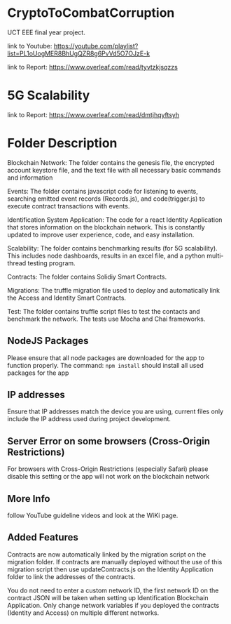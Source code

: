 # CryptoToCombatCorruption
UCT EEE final year project.

link to Youtube: https://youtube.com/playlist?list=PL1oUogMER8BhUgQZR8g6PvVd5O7OJzE-k


link to Report: https://www.overleaf.com/read/tyvtzkjsqzzs

# 5G Scalability
link to Report: https://www.overleaf.com/read/dmtjhqyftsyh

# Folder Description
Blockchain Network: The folder contains the genesis file, the encrypted account keystore file, and the text file with all necessary basic commands and information

Events: The folder contains javascript code for listening to events, searching emitted event records (Records.js), and code(trigger.js) to execute contract transactions with events.

Identification System Application: The code for a react Identity Application that stores information on the blockchain network. This is constantly updated to improve user experience, code, and easy installation.

Scalability: The folder contains benchmarking results (for 5G scalability). This includes node dashboards, results in an excel file, and a python multi-thread testing program.

Contracts: The folder contains Solidiy Smart Contracts. 

Migrations: The truffle migration file used to deploy and automatically link the Access and Identity Smart Contracts.

Test: The folder contains truffle script files to test the contacts and benchmark the network. The tests use Mocha and Chai frameworks.

## NodeJS Packages
Please ensure that all node packages are downloaded for the app to function properly. 
The command: `npm install` should install all used packages for the app

## IP addresses
 Ensure that IP addresses match the device you are using, current files only include the IP address used during project development.
 
## Server Error on some browsers (Cross-Origin Restrictions)
For browsers with Cross-Origin Restrictions (especially Safari) please disable this setting or the app will not work on the blockchain network

## More Info
follow YouTube guideline videos and look at the WiKi page.

## Added Features
Contracts are now automatically linked by the migration script on the migration folder. If contracts are manually deployed without the use of this migration script then use updateContracts.js on the Identity Application folder to link the addresses of the contracts.

You do not need to enter a custom network ID, the first network ID on the contract JSON will be taken when setting up Identification Blockchain Application. Only change network variables if you deployed the contracts (Identity and Access) on multiple different networks.
